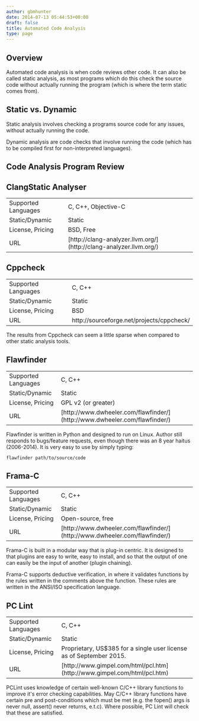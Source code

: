 ```yaml
---
author: gbmhunter
date: 2014-07-13 05:44:53+00:00
draft: false
title: Automated Code Analysis
type: page
---
```


## Overview

Automated code analysis is when code reviews other code. It can also be called static analysis, as most programs which do this check the source code without actually running the program (which is where the term static comes from).

## Static vs. Dynamic

Static analysis involves checking a programs source code for any issues, without actually running the code.

Dynamic analysis are code checks that involve running the code (which has to be compiled first for non-interpreted languages).

## Code Analysis Program Review

## ClangStatic Analyser

<table ><tbody ><tr >
<td >Supported Languages
</td>
<td >C, C++, Objective-C
</td></tr><tr >
<td >Static/Dynamic
</td>
<td >Static
</td></tr><tr >
<td >License, Pricing
</td>
<td >BSD, Free
</td></tr><tr >
<td >URL
</td>
<td >[http://clang-analyzer.llvm.org/](http://clang-analyzer.llvm.org/)
</td></tr></tbody></table>

## Cppcheck

<table ><tbody ><tr >
<td >Supported Languages
</td>
<td >C, C++
</td></tr><tr >
<td >Static/Dynamic
</td>
<td >Static
</td></tr><tr >
<td >License, Pricing
</td>
<td >BSD
</td></tr><tr >
<td >URL
</td>
<td >http://sourceforge.net/projects/cppcheck/
</td></tr></tbody></table>

The results from Cppcheck can seem a little sparse when compared to other static analysis tools.

## Flawfinder

<table ><tbody ><tr >
<td >Supported Languages
</td>
<td >C, C++
</td></tr><tr >
<td >Static/Dynamic
</td>
<td >Static
</td></tr><tr >
<td >License, Pricing
</td>
<td >GPL v2 (or greater)
</td></tr><tr >
<td >URL
</td>
<td >[http://www.dwheeler.com/flawfinder/](http://www.dwheeler.com/flawfinder/)
</td></tr></tbody></table>

Flawfinder is written in Python and designed to run on Linux. Author still responds to bugs/feature requests, even though there was an 8 year haitus (2006-2014). It is very easy to use by simply typing:
    
    flawfinder path/to/source/code

## Frama-C

<table ><tbody ><tr >
<td >Supported Languages
</td>
<td >C, C++
</td></tr><tr >
<td >Static/Dynamic
</td>
<td >Static
</td></tr><tr >
<td >License, Pricing
</td>
<td >Open-source, free
</td></tr><tr >
<td >URL
</td>
<td >[http://www.dwheeler.com/flawfinder/](http://www.dwheeler.com/flawfinder/)
</td></tr></tbody></table>

Frama-C is built in a modular way that is plug-in centric. It is designed to that plugins are easy to write, easy to install, and so that the output of one can easily be the input of another (plugin chaining).

Frama-C supports deductive verification, in where it validates functions by the rules written in the comments above the function. These rules are written in the ANSI/ISO specification language.

## PC Lint

<table ><tbody ><tr >
<td >Supported Languages
</td>
<td >C, C++
</td></tr><tr >
<td >Static/Dynamic
</td>
<td >Static
</td></tr><tr >
<td >License, Pricing
</td>
<td >Proprietary, US$385 for a single user license as of September 2015.
</td></tr><tr >
<td >URL
</td>
<td >[http://www.gimpel.com/html/pcl.htm](http://www.gimpel.com/html/pcl.htm)
</td></tr></tbody></table>

PCLint uses knowledge of certain well-known C/C++ library  functions to improve it's error checking capabilities. May C/C++ library functions have certain pre and post-conditions which must be met (e.g. the fopen() args is never null, assert() never returns, e.t.c). Where possible, PC Lint will check that these are satisfied.
